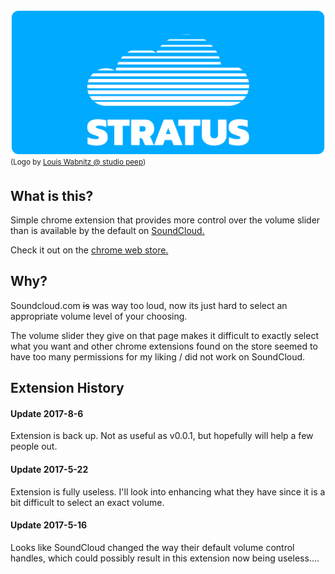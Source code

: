 ![stratus Logo](https://raw.githubusercontent.com/NYPD/stratus/master/images/logo-long550x226.png)<br>
<sup>(Logo by [Louis Wabnitz @ studio peep](http://studiopeep.com/))</sup>

## What is this?
Simple chrome extension that provides more control over the volume slider than is available by the default on [SoundCloud.](https://www.soundcloud.com)

Check it out on the [chrome web store.](https://chrome.google.com/webstore/detail/stratus/ankobfgkkipkkdpbkgpplhjoapjkfheg)

## Why?
Soundcloud.com ~~is~~ was way too loud, now its just hard to select an appropriate volume level of your choosing.

The volume slider they give on that page makes it difficult to exactly select what you want and other chrome extensions found on the store seemed to have too many permissions for my liking / did not work on SoundCloud.

## Extension History

#### Update 2017-8-6
Extension is back up. Not as useful as v0.0.1, but hopefully will help a few people out.

#### Update 2017-5-22
Extension is fully useless. I'll look into enhancing what they have since it is a bit difficult to select an exact volume.

#### Update 2017-5-16
Looks like SoundCloud changed the way their default volume control handles, which could possibly result in this extension now being useless....
